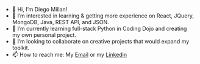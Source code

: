 - 👋 Hi, I’m Diego Millan!
- 👀 I’m interested in learning & getting more experience on React, JQuery, MongoDB, Java, REST API, and JSON.
- 🌱 I’m currently learning full-stack Python in Coding Dojo and creating my own personal project.
- 💞️ I’m looking to collaborate on creative projects that would expand my toolkit.
- 📫 How to reach me: My [Email](www.gmail.com/diego1millan@gmail.com) or my [Linkedin](https://www.linkedin.com/in/diegorm27/)

<!---
DiegoRM7/DiegoRM7 is a ✨ special ✨ repository because its `README.md` (this file) appears on your GitHub profile.
You can click the Preview link to take a look at your changes.
--->
